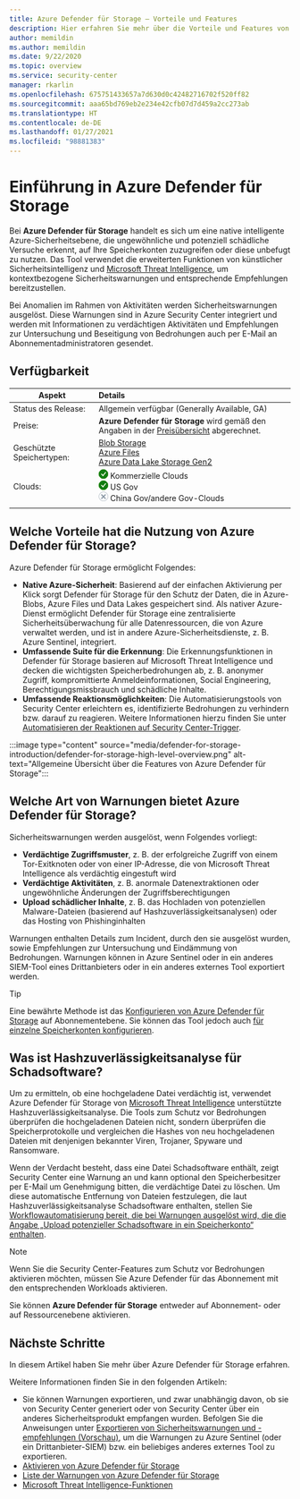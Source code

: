 ```yaml
---
title: Azure Defender für Storage – Vorteile und Features
description: Hier erfahren Sie mehr über die Vorteile und Features von Azure Defender für Storage.
author: memildin
ms.author: memildin
ms.date: 9/22/2020
ms.topic: overview
ms.service: security-center
manager: rkarlin
ms.openlocfilehash: 675751433657a7d630d0c42482716702f520ff82
ms.sourcegitcommit: aaa65bd769eb2e234e42cfb07d7d459a2cc273ab
ms.translationtype: HT
ms.contentlocale: de-DE
ms.lasthandoff: 01/27/2021
ms.locfileid: "98881383"
---
```

# <a name="introduction-to-azure-defender-for-storage"></a>Einführung in Azure Defender für Storage


Bei **Azure Defender für Storage** handelt es sich um eine native intelligente Azure-Sicherheitsebene, die ungewöhnliche und potenziell schädliche Versuche erkennt, auf Ihre Speicherkonten zuzugreifen oder diese unbefugt zu nutzen. Das Tool verwendet die erweiterten Funktionen von künstlicher Sicherheitsintelligenz und [Microsoft Threat Intelligence](https://go.microsoft.com/fwlink/?linkid=2128684), um kontextbezogene Sicherheitswarnungen und entsprechende Empfehlungen bereitzustellen.

Bei Anomalien im Rahmen von Aktivitäten werden Sicherheitswarnungen ausgelöst. Diese Warnungen sind in Azure Security Center integriert und werden mit Informationen zu verdächtigen Aktivitäten und Empfehlungen zur Untersuchung und Beseitigung von Bedrohungen auch per E-Mail an Abonnementadministratoren gesendet.

## <a name="availability"></a>Verfügbarkeit

|Aspekt|Details|
|----|:----|
|Status des Release:|Allgemein verfügbar (Generally Available, GA)|
|Preise:|**Azure Defender für Storage** wird gemäß den Angaben in der [Preisübersicht](security-center-pricing.md) abgerechnet.|
|Geschützte Speichertypen:|[Blob Storage](https://azure.microsoft.com/services/storage/blobs/)<br>[Azure Files](../storage/files/storage-files-introduction.md)<br>[Azure Data Lake Storage Gen2](../storage/blobs/data-lake-storage-introduction.md)|
|Clouds:|![Ja](./media/icons/yes-icon.png) Kommerzielle Clouds<br>![Ja](./media/icons/yes-icon.png) US Gov<br>![Nein](./media/icons/no-icon.png) China Gov/andere Gov-Clouds|
|||


## <a name="what-are-the-benefits-of-azure-defender-for-storage"></a>Welche Vorteile hat die Nutzung von Azure Defender für Storage?

Azure Defender für Storage ermöglicht Folgendes:

- **Native Azure-Sicherheit**: Basierend auf der einfachen Aktivierung per Klick sorgt Defender für Storage für den Schutz der Daten, die in Azure-Blobs, Azure Files und Data Lakes gespeichert sind. Als nativer Azure-Dienst ermöglicht Defender für Storage eine zentralisierte Sicherheitsüberwachung für alle Datenressourcen, die von Azure verwaltet werden, und ist in andere Azure-Sicherheitsdienste, z. B. Azure Sentinel, integriert.
- **Umfassende Suite für die Erkennung**: Die Erkennungsfunktionen in Defender für Storage basieren auf Microsoft Threat Intelligence und decken die wichtigsten Speicherbedrohungen ab, z. B. anonymer Zugriff, kompromittierte Anmeldeinformationen, Social Engineering, Berechtigungsmissbrauch und schädliche Inhalte.
- **Umfassende Reaktionsmöglichkeiten**: Die Automatisierungstools von Security Center erleichtern es, identifizierte Bedrohungen zu verhindern bzw. darauf zu reagieren. Weitere Informationen hierzu finden Sie unter [Automatisieren der Reaktionen auf Security Center-Trigger](workflow-automation.md).

:::image type="content" source="media/defender-for-storage-introduction/defender-for-storage-high-level-overview.png" alt-text="Allgemeine Übersicht über die Features von Azure Defender für Storage":::


## <a name="what-kind-of-alerts-does-azure-defender-for-storage-provide"></a>Welche Art von Warnungen bietet Azure Defender für Storage?

Sicherheitswarnungen werden ausgelöst, wenn Folgendes vorliegt:

- **Verdächtige Zugriffsmuster**, z. B. der erfolgreiche Zugriff von einem Tor-Exitknoten oder von einer IP-Adresse, die von Microsoft Threat Intelligence als verdächtig eingestuft wird
- **Verdächtige Aktivitäten**, z. B. anormale Datenextraktionen oder ungewöhnliche Änderungen der Zugriffsberechtigungen
- **Upload schädlicher Inhalte**, z. B. das Hochladen von potenziellen Malware-Dateien (basierend auf Hashzuverlässigkeitsanalysen) oder das Hosting von Phishinginhalten

Warnungen enthalten Details zum Incident, durch den sie ausgelöst wurden, sowie Empfehlungen zur Untersuchung und Eindämmung von Bedrohungen. Warnungen können in Azure Sentinel oder in ein anderes SIEM-Tool eines Drittanbieters oder in ein anderes externes Tool exportiert werden.

> [!TIP]
> Eine bewährte Methode ist das [Konfigurieren von Azure Defender für Storage](../storage/common/azure-defender-storage-configure.md?tabs=azure-security-center) auf Abonnementebene. Sie können das Tool jedoch auch [für einzelne Speicherkonten konfigurieren](../storage/common/azure-defender-storage-configure.md?tabs=azure-portal).


## <a name="what-is-hash-reputation-analysis-for-malware"></a>Was ist Hashzuverlässigkeitsanalyse für Schadsoftware?

Um zu ermitteln, ob eine hochgeladene Datei verdächtig ist, verwendet Azure Defender für Storage von [Microsoft Threat Intelligence](https://go.microsoft.com/fwlink/?linkid=2128684) unterstützte Hashzuverlässigkeitsanalyse. Die Tools zum Schutz vor Bedrohungen überprüfen die hochgeladenen Dateien nicht, sondern überprüfen die Speicherprotokolle und vergleichen die Hashes von neu hochgeladenen Dateien mit denjenigen bekannter Viren, Trojaner, Spyware und Ransomware. 

Wenn der Verdacht besteht, dass eine Datei Schadsoftware enthält, zeigt Security Center eine Warnung an und kann optional den Speicherbesitzer per E-Mail um Genehmigung bitten, die verdächtige Datei zu löschen. Um diese automatische Entfernung von Dateien festzulegen, die laut Hashzuverlässigkeitsanalyse Schadsoftware enthalten, stellen Sie [Workflowautomatisierung bereit, die bei Warnungen ausgelöst wird, die die Angabe „Upload potenzieller Schadsoftware in ein Speicherkonto“ enthalten](https://techcommunity.microsoft.com/t5/azure-security-center/how-to-respond-to-potential-malware-uploaded-to-azure-storage/ba-p/1452005).

> [!NOTE]
> Wenn Sie die Security Center-Features zum Schutz vor Bedrohungen aktivieren möchten, müssen Sie Azure Defender für das Abonnement mit den entsprechenden Workloads aktivieren.
>
> Sie können **Azure Defender für Storage** entweder auf Abonnement- oder auf Ressourcenebene aktivieren.



## <a name="next-steps"></a>Nächste Schritte

In diesem Artikel haben Sie mehr über Azure Defender für Storage erfahren.

Weitere Informationen finden Sie in den folgenden Artikeln: 

- Sie können Warnungen exportieren, und zwar unabhängig davon, ob sie von Security Center generiert oder von Security Center über ein anderes Sicherheitsprodukt empfangen wurden. Befolgen Sie die Anweisungen unter [Exportieren von Sicherheitswarnungen und -empfehlungen (Vorschau)](continuous-export.md), um die Warnungen zu Azure Sentinel (oder ein Drittanbieter-SIEM) bzw. ein beliebiges anderes externes Tool zu exportieren.
- [Aktivieren von Azure Defender für Storage](../storage/common/azure-defender-storage-configure.md)
- [Liste der Warnungen von Azure Defender für Storage](alerts-reference.md#alerts-azurestorage)
- [Microsoft Threat Intelligence-Funktionen](https://go.microsoft.com/fwlink/?linkid=2128684)